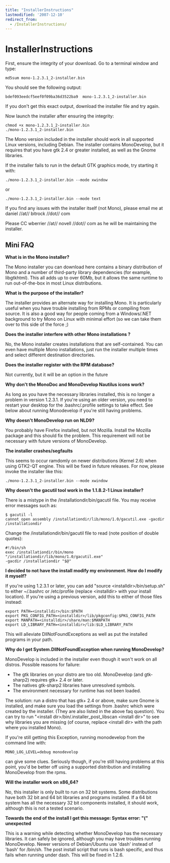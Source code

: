 ```yaml
---
title: "InstallerInstructions"
lastmodified: '2007-12-10'
redirect_from:
  - /InstallerInstructions/
---
```


InstallerInstructions
=====================

First, ensure the integrity of your download. Go to a terminal window and type:

    md5sum mono-1.2.3.1_2-installer.bin

You should see the following output:

    bdef093eedcf5eef0f09ba36d3522ba9  mono-1.2.3.1_2-installer.bin

If you don't get this exact output, download the installer file and try again.

Now launch the installer after ensuring the integrity:

    chmod +x mono-1.2.3.1_2-installer.bin
    ./mono-1.2.3.1_2-installer.bin

The Mono version included in the installer should work in all supported Linux versions, including Debian. The installer contains MonoDevelop, but it requires that you have gtk 2.4 or greater installed, as well as the Gnome libraries.

If the installer fails to run in the default GTK graphics mode, try starting it with:

    ./mono-1.2.3.1_2-installer.bin --mode xwindow

or

    ./mono-1.2.3.1_2-installer.bin --mode text

If you find any issues with the installer itself (not Mono), please email me at daniel //at// bitrock //dot// com

Please CC wberrier //at// novell //dot// com as he will be maintaining the installer.

Mini FAQ
--------

**What is in the Mono installer?**

The Mono installer you can download here contains a binary distribution of Mono and a number of third-party library dependencies (for example, libgtkhtml). This all adds up to over 60Mb, but it allows the same runtime to run out-of-the-box in most Linux distributions.

**What is the purpose of the installer?**

The installer provides an alternate way for installing Mono. It is particularly useful when you have trouble installing from RPMs or compiling from source. It is also a good way for people coming from a Windows/.NET background to try Mono on Linux with minimal effort (so we can take them over to this side of the force ;)

**Does the installer interfere with other Mono installations ?**

No, the Mono installer creates installations that are self-contained. You can even have multiple Mono installations, just run the installer multiple times and select different destination directories.

**Does the installer register with the RPM database?**

Not currently, but it will be an option in the future

**Why don't the MonoDoc and MonoDevelop Nautilus icons work?**

As long as you have the necessary libraries installed, this is no longer a problem in version 1.2.3.1. If you're using an older version, you need to restart your desktop for the .bashrc/.profile settings to take effect. See below about running Monodevelop if you're still having problems.

**Why doesn't MonoDevelop run on NLD9?**

You probably have Firefox installed, but not Mozilla. Install the Mozilla package and this should fix the problem. This requirement will not be necessary with future versions of MonoDevelop.

**The installer crashes/segfaults**

This seems to occur ramdomly on newer distributions (Kernel 2.6) when using GTK2-QT engine. This will be fixed in future releases. For now, please invoke the installer like this:

    ./mono-1.2.3.1_2-installer.bin --mode xwindow

**Why doesn't the gacutil tool work in the 1.1.8.2-1 Linux installer?**

There is a mistype in the /installationdir/bin/gacutil file. You may receive error messages such as:

    $ gacutil -l
    cannot open assembly /installationdir/lib/mono/1.0/gacutil.exe -gacdir /installationdir

Change the /installationdir/bin/gacutil file to read (note position of double quotes):

    #!/bin/sh
    exec /installationdir/bin/mono "/installationdir/lib/mono/1.0/gacutil.exe"
    -gacdir /installationdir "$@"

**I decided to not have the install modify my environment. How do I modify it myself?**

If you're using 1.2.3.1 or later, you can add "source \<installdir\>/bin/setup.sh" to either \~/.bashrc or /etc/profile (replace \<installdir\> with your install location). If you're using a previous version, add this to either of those files instead:

    export PATH=<installdir>/bin:$PATH
    export PKG_CONFIG_PATH=<installdir>/lib/pkgconfig:$PKG_CONFIG_PATH
    export MANPATH=<installdir>/share/man:$MANPATH
    export LD_LIBRARY_PATH=<installdir>/lib:$LD_LIBRARY_PATH

This will alleviate DllNotFoundExceptions as well as put the installed programs in your path.

**Why do I get System.DllNotFoundException when running MonoDevelop?**

MonoDevelop is included in the installer even though it won't work on all distros. Possible reasons for failure:

-   The gtk libraries on your distro are too old. MonoDevelop (and gtk-sharp2) requires gtk+ 2.4 or later.
-   The natives gtk-sharp2 libraries have unresolved symbols.
-   The environment necessary for runtime has not been loaded.

The solution: run a distro that has gtk+ 2.4 or above, make sure Gnome is installed, and make sure you load the settings from .bashrc which were created by the installer. (They are also listed in the above faq question). You can try to run "\<install dir\>/bin/.installer\_post\_libscan \<install dir\>" to see why libraries you are missing (of course, replace \<install dir\> with the path where you installed Mono).

If you're still getting this Exception, running monodevelop from the command line with:

    MONO_LOG_LEVEL=debug monodevelop

can give some clues. Seriously though, if you're still having problems at this point, you'd be better off using a supported distribution and installing MonoDevelop from the rpms.

**Will the installer work on x86\_64?**

No, this installer is only built to run on 32 bit systems. Some distributions have both 32 bit and 64 bit libraries and programs installed. If a 64 bit system has all the necessary 32 bit components installed, it should work, although this is not a tested scenario.

**Towards the end of the install I get this message: Syntax error: "(" unexpected**

This is a warning while detecting whether MonoDevelop has the necessary libraries. It can safely be ignored, although you may have troubles running MonoDevelop. Newer versions of Debian/Ubuntu use 'dash' instead of 'bash' for /bin/sh. The post install script that runs is bash specific, and thus fails when running under dash. This will be fixed in 1.2.6.

